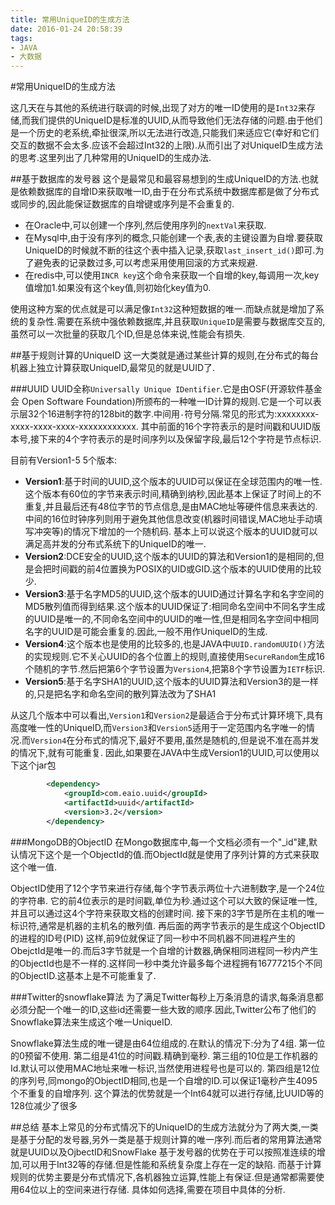 ```yaml
---
title: 常用UniqueID的生成方法
date: 2016-01-24 20:58:39
tags:
- JAVA
- 大数据
---
```


#常用UniqueID的生成方法

这几天在与其他的系统进行联调的时候,出现了对方的唯一ID使用的是`Int32`来存储,而我们提供的UniqueID是标准的UUID,从而导致他们无法存储的问题.由于他们是一个历史的老系统,牵扯很深,所以无法进行改造,只能我们来适应它(幸好和它们交互的数据不会太多.应该不会超过Int32的上限).从而引出了对UniqueID生成方法的思考.这里列出了几种常用的UniqueID的生成办法.

##基于数据库的发号器
这个是最常见和最容易想到的生成UniqueID的方法.也就是依赖数据库的自增ID来获取唯一ID,由于在分布式系统中数据库都是做了分布式或同步的,因此能保证数据库的自增键或序列是不会重复的.

* 在Oracle中,可以创建一个序列,然后使用序列的`nextVal`来获取.
* 在Mysql中,由于没有序列的概念,只能创建一个表,表的主键设置为自增.要获取UniqueID的时候就不断的往这个表中插入记录,获取`last_insert_id()`即可.为了避免表的记录数过多,可以考虑采用使用回滚的方式来规避.
* 在redis中,可以使用`INCR key`这个命令来获取一个自增的key,每调用一次,key值增加1.如果没有这个key值,则初始化key值为0.

使用这种方案的优点就是可以满足像`Int32`这种短数据的唯一.而缺点就是增加了系统的复杂性.需要在系统中强依赖数据库,并且获取`UniqueID`是需要与数据库交互的,虽然可以一次批量的获取几个ID,但是总体来说,性能会有损失.

<!--more-->

##基于规则计算的UniqueID
这一大类就是通过某些计算的规则,在分布式的每台机器上独立计算获取UniqueID,最常见的就是UUID了.

###UUID
UUID全称`Universally Unique IDentifier`.它是由OSF(开源软件基金会 Open Software Foundation)所颁布的一种唯一ID计算的规则.它是一个可以表示层32个16进制字符的128bit的数字.中间用`-`符号分隔.常见的形式为:xxxxxxxx-xxxx-xxxx-xxxx-xxxxxxxxxxxx.
其中前面的16个字符表示的是时间戳和UUID版本号,接下来的4个字符表示的是时间序列以及保留字段,最后12个字符是节点标识.

目前有Version1-5 5个版本:

* **Version1**:基于时间的UUID,这个版本的UUID可以保证在全球范围内的唯一性.
	这个版本有60位的字节来表示时间,精确到纳秒,因此基本上保证了时间上的不重复,并且最后还有48位字节的节点信息,是由MAC地址等硬件信息来表达的.中间的16位时钟序列则用于避免其他信息改变(机器时间错误,MAC地址手动填写冲突等)的情况下增加的一个随机码. 基本上可以说这个版本的UUID就可以满足高并发的分布式系统下的UniqueID的唯一.
* **Version2**:DCE安全的UUID,这个版本的UUID的算法和Version1的是相同的,但是会把时间戳的前4位置换为POSIX的UID或GID.这个版本的UUID使用的比较少.
* **Version3**:基于名字MD5的UUID,这个版本的UUID通过计算名字和名字空间的MD5散列值而得到结果.这个版本的UUID保证了:相同命名空间中不同名字生成的UUID是唯一的,不同命名空间中的UUID的唯一性,但是相同名字空间中相同名字的UUID是可能会重复的.因此,一般不用作UniqueID的生成.
* **Version4**:这个版本也是使用的比较多的,也是JAVA中`UUID.randomUUID()`方法的实现规则.它不关心UUID的各个位置上的规则,直接使用`SecureRandom`生成16个随机的字节.然后把第6个字节设置为`Version4`,把第8个字节设置为`IETF`标识.
* **Version5**:基于名字SHA1的UUID,这个版本的UUID算法和Version3的是一样的,只是把名字和命名空间的散列算法改为了SHA1

从这几个版本中可以看出,`Version1`和`Version2`是最适合于分布式计算环境下,具有高度唯一性的UniqueID,而`Version3`和`Version5`适用于一定范围内名字唯一的情况.而`Version4`在分布式的情况下,最好不要用,虽然是随机的,但是说不准在高并发的情况下,就有可能重复.
因此,如果要在JAVA中生成Version1的UUID,可以使用以下这个jar包

```xml
		<dependency>
            <groupId>com.eaio.uuid</groupId>
            <artifactId>uuid</artifactId>
            <version>3.2</version>
        </dependency>
```
	
###MongoDB的ObjectID
在Mongo数据库中,每一个文档必须有一个"_id"建,默认情况下这个是一个ObjectId的值.而ObjectId就是使用了序列计算的方式来获取这个唯一值.

ObjectID使用了12个字节来进行存储,每个字节表示两位十六进制数字,是一个24位的字符串.
它的前4位表示的是时间戳,单位为秒.通过这个可以大致的保证唯一性,并且可以通过这4个字符来获取文档的创建时间.
接下来的3字节是所在主机的唯一标识符,通常是机器的主机名的散列值.
再后面的两字节表示的是生成这个ObjectID的进程的ID号(PID)
这样,前9位就保证了同一秒中不同机器不同进程产生的ObejctId是唯一的.而后3字节就是一个自增的计数器,确保相同进程同一秒内产生的ObjectId也是不一样的.这样同一秒中类允许最多每个进程拥有16777215个不同的ObjectID.这基本上是不可能重复了.

###Twitter的snowflake算法
为了满足Twitter每秒上万条消息的请求,每条消息都必须分配一个唯一的ID,这些id还需要一些大致的顺序.因此,Twitter公布了他们的Snowflake算法来生成这个唯一UniqueID.

Snowflake算法生成的唯一键是由64位组成的.在默认的情况下:分为了4组.
第一位的0预留不使用.
第二组是41位的时间戳.精确到毫秒.
第三组的10位是工作机器的Id.默认可以使用MAC地址来唯一标识,当然使用进程号也是可以的.
第四组是12位的序列号,同mongo的ObjectID相同,也是一个自增的ID.可以保证1毫秒产生4095个不重复的自增序列.
这个算法的优势就是一个Int64就可以进行存储,比UUID等的128位减少了很多

##总结
基本上常见的分布式情况下的UniqueID的生成方法就分为了两大类,一类是基于分配的发号器,另外一类是基于规则计算的唯一序列.而后者的常用算法通常就是UUID以及OjbectID和SnowFlake
基于发号器的优势在于可以按照准连续的增加,可以用于Int32等的存储.但是性能和系统复杂度上存在一定的缺陷.
而基于计算规则的优势主要是分布式情况下,各机器独立运算,性能上有保证.但是通常都需要使用64位以上的空间来进行存储.
具体如何选择,需要在项目中具体的分析.
	